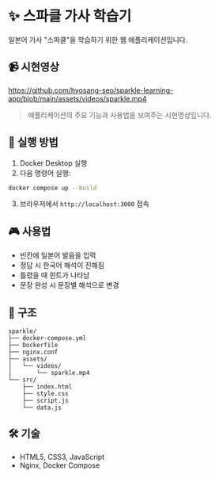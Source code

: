 # ✨ 스파클 가사 학습기

일본어 가사 "스파클"을 학습하기 위한 웹 애플리케이션입니다.

## 📹 시현영상

https://github.com/hyosang-seo/sparkle-learning-app/blob/main/assets/videos/sparkle.mp4

> 애플리케이션의 주요 기능과 사용법을 보여주는 시현영상입니다.

## 🚀 실행 방법

1. Docker Desktop 실행
2. 다음 명령어 실행:
```bash
docker compose up --build
```
3. 브라우저에서 `http://localhost:3000` 접속

## 🎮 사용법

- 빈칸에 일본어 발음을 입력
- 정답 시 한국어 해석이 진해짐
- 틀렸을 때 힌트가 나타남
- 문장 완성 시 문장별 해석으로 변경

## 📁 구조

```
sparkle/
├── docker-compose.yml
├── Dockerfile
├── nginx.conf
├── assets/
│   └── videos/
│       └── sparkle.mp4
└── src/
    ├── index.html
    ├── style.css
    ├── script.js
    └── data.js
```

## 🛠 기술

- HTML5, CSS3, JavaScript
- Nginx, Docker Compose